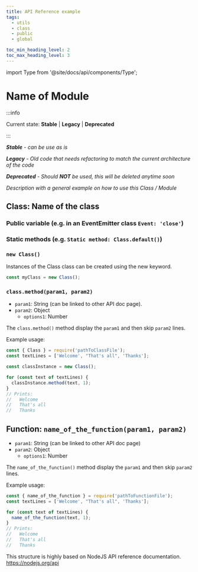 ```yaml
---
title: API Reference example
tags:
  - utils
  - class
  - public
  - global

toc_min_heading_level: 2
toc_max_heading_level: 3
---
```


import Type from '@site/docs/api/components/Type';

# Name of Module

:::info

Current state: **Stable** | **Legacy** | **Deprecated**

:::

_**Stable** - can be use as is_

_**Legacy** - Old code that needs refactoring to match the current architecture of the code_

_**Deprecated** - Should **NOT** be used, this will be deleted anytime soon_

_Description with a general example on how to use this Class / Module_

## Class: Name of the class

### Public variable (e.g. in an EventEmitter class `Event: 'close'`)

### Static methods (e.g. `Static method: Class.default()`)

### `new Class()`

Instances of the Class class can be created using the new keyword.

```javascript
const myClass = new Class();
```

### `class.method(param1, param2)`

- `param1`: <Type>String</Type> (can be linked to other API doc page).
- `param2`: <Type>Object</Type>
  - `options1`: <Type>Number</Type>

The `class.method()` method display the `param1` and then skip `param2` lines.

Example usage:

```javascript
const { Class } = require('pathToClassFile');
const textLines = ['Welcome', "That's all", 'Thanks'];

const classInstance = new Class();

for (const text of textLines) {
  classInstance.method(text, 1);
}
// Prints:
//   Welcome
//   That's all
//   Thanks
```

## Function: `name_of_the_function(param1, param2)`

- `param1`: <Type>String</Type> (can be linked to other API doc page)
- `param2`: <Type>Object</Type>
  - `options1`: <Type>Number</Type>

The `name_of_the_function()` method display the `param1` and then skip `param2` lines.

Example usage:

```javascript
const { name_of_the_function } = require('pathToFunctionFile');
const textLines = ['Welcome', "That's all", 'Thanks'];

for (const text of textLines) {
  name_of_the_function(text, 1);
}
// Prints:
//   Welcome
//   That's all
//   Thanks
```

This structure is highly based on NodeJS API reference documentation. https://nodejs.org/api

